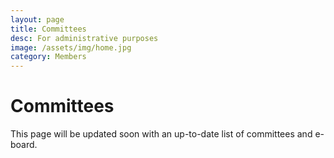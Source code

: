 ```yaml
---
layout: page
title: Committees
desc: For administrative purposes
image: /assets/img/home.jpg
category: Members
---
```


# Committees

This page will be updated soon with an up-to-date list of committees and e-board.